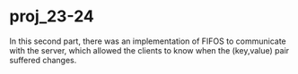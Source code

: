 # proj_23-24

In this second part, there was an implementation of FIFOS to communicate with the server, which allowed the clients to know when the (key,value) pair suffered changes.
